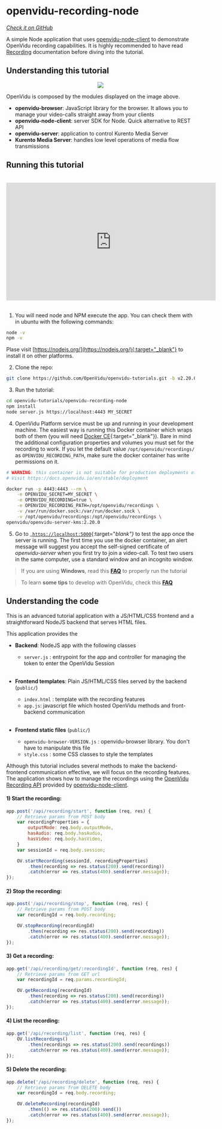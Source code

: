 # openvidu-recording-node

<a href="https://github.com/OpenVidu/openvidu-tutorials/tree/master/openvidu-recording-node" target="_blank"><i class="icon ion-social-github"> Check it on GitHub</i></a>

A simple Node application that uses [openvidu-node-client](reference-docs/openvidu-node-client/) to demonstrate OpenVidu recording capabilities. It is highly recommended to have read [Recording](advanced-features/recording/) documentation before diving into the tutorial.
## Understanding this tutorial

<p align="center">
  <img class="img-responsive" src="img/tutorials/openvidu-recording-node.png">
</p>

OpenVidu is composed by the modules displayed on the image above.

- **openvidu-browser**: JavaScript library for the browser. It allows you to manage your video-calls straight away from your clients
- **openvidu-node-client**: server SDK for Node. Quick alternative to REST API
- **openvidu-server**: application to control Kurento Media Server
- **Kurento Media Server**: handles low level operations of media flow transmissions

## Running this tutorial
<br>
<iframe style="display:block; margin: auto;" width="560" height="315" src="https://www.youtube.com/embed/MzfysRkkq0Q?rel=0" title="YouTube video player" frameborder="0" allow="accelerometer; autoplay; clipboard-write; encrypted-media; gyroscope; picture-in-picture" allowfullscreen></iframe>
<br>

1) You will need node and NPM execute the app. You can check them with in ubuntu with the following commands:

```bash
node -v
npm -v
```
Plase visit [https://nodejs.org/](https://nodejs.org/){:target="_blank"} to install it on other platforms.

2) Clone the repo:

```bash
git clone https://github.com/OpenVidu/openvidu-tutorials.git -b v2.20.0
```

3) Run the tutorial:

```bash
cd openvidu-tutorials/openvidu-recording-node
npm install
node server.js https://localhost:4443 MY_SECRET
```

4) OpenVidu Platform service must be up and running in your development machine. The easiest way is running this Docker container which wraps both of them (you will need [Docker CE](https://store.docker.com/search?type=edition&offering=community){:target="_blank"}). Bare in mind the additional configuration properties and volumes you must set for the recording to work. If you let the default value `/opt/openvidu/recordings/` as `OPENVIDU_RECORDING_PATH`, make sure the docker container has write permissions on it.

```bash
# WARNING: this container is not suitable for production deployments of OpenVidu Platform
# Visit https://docs.openvidu.io/en/stable/deployment

docker run -p 4443:4443 --rm \
    -e OPENVIDU_SECRET=MY_SECRET \
    -e OPENVIDU_RECORDING=true \
    -e OPENVIDU_RECORDING_PATH=/opt/openvidu/recordings \
    -v /var/run/docker.sock:/var/run/docker.sock \
    -v /opt/openvidu/recordings:/opt/openvidu/recordings \
openvidu/openvidu-server-kms:2.20.0
```

5) Go to _[`https://localhost:5000`](https://localhost:5000){:target="_blank"}_ to test the app once the server is running. The first time you use the docker container, an alert message will suggest you accept the self-signed certificate of _openvidu-server_ when you first try to join a video-call. To test two users in the same computer, use a standard window and an incognito window.

> If you are using **Windows**, read this **[FAQ](troubleshooting/#3-i-am-using-windows-to-run-the-tutorials-develop-my-app-anything-i-should-know)** to properly run the tutorial

> To learn **some tips** to develop with OpenVidu, check this **[FAQ](troubleshooting/#2-any-tips-to-make-easier-the-development-of-my-app-with-openvidu)**


## Understanding the code

This is an advanced tutorial application with a JS/HTML/CSS frontend and a straightforward NodeJS backend that serves HTML files.

This application provides the

- **Backend**: NodeJS app with the following classes
	- `server.js` : entrypoint for the app and controller for managing the token to enter the OpenVidu Session<br><br>

- **Frontend templates**: Plain JS/HTML/CSS files served by the backend (`public/`)
	- `index.html` : template with the recording features
	- `app.js`: javascript file which hosted OpenVidu methods and front-backend communication<br><br>

- **Frontend static files** (`public/`)
 	- `openvidu-browser-VERSION.js` : openvidu-browser library. You don't have to manipulate this file
	- `style.css` : some CSS classes to style the templates


Although this tutorial includes several methods to make the backend-frontend communication effective, we will focus on the recording features. The application shows how to manage the recordings using the [OpenVidu Recording API](reference-docs/REST-API/#the-recording-object) provided by [openvidu-node-client](reference-docs/openvidu-node-client/#manage-recordings).

#### 1) Start the recording:

```javascript
app.post('/api/recording/start', function (req, res) {
	// Retrieve params from POST body
	var recordingProperties = {
		outputMode: req.body.outputMode,
		hasAudio: req.body.hasAudio,
		hasVideo: req.body.hasVideo,
	}
	var sessionId = req.body.session;

	OV.startRecording(sessionId, recordingProperties)
		.then(recording => res.status(200).send(recording))
		.catch(error => res.status(400).send(error.message));
});
```

#### 2) Stop the recording:

```javascript
app.post('/api/recording/stop', function (req, res) {
    // Retrieve params from POST body
    var recordingId = req.body.recording;

    OV.stopRecording(recordingId)
        .then(recording => res.status(200).send(recording))
        .catch(error => res.status(400).send(error.message));
});
```

#### 3) Get a recording:

```javascript
app.get('/api/recording/get/:recordingId', function (req, res) {
    // Retrieve params from GET url
    var recordingId = req.params.recordingId;

    OV.getRecording(recordingId)
        .then(recording => res.status(200).send(recording))
        .catch(error => res.status(400).send(error.message));
});
```


#### 4) List the recording:

```javascript
app.get('/api/recording/list', function (req, res) {
    OV.listRecordings()
        .then(recordings => res.status(200).send(recordings))
        .catch(error => res.status(400).send(error.message));
});
```

#### 5) Delete the recording:

```javascript
app.delete('/api/recording/delete', function (req, res) {
    // Retrieve params from DELETE body
    var recordingId = req.body.recording;

    OV.deleteRecording(recordingId)
        .then(() => res.status(200).send())
        .catch(error => res.status(400).send(error.message));
});
```



<link rel="stylesheet" href="https://cdnjs.cloudflare.com/ajax/libs/fancybox/3.1.20/jquery.fancybox.min.css" />
<script src="https://cdnjs.cloudflare.com/ajax/libs/fancybox/3.1.20/jquery.fancybox.min.js"></script>
<script>
  $().fancybox({
    selector : '[data-fancybox="gallery"]',
    infobar : true,
    arrows : false,
    loop: true,
    protect: true,
    transitionEffect: 'slide',
    buttons : [
        'close'
    ],
    clickOutside : 'close',
    clickSlide   : 'close',
  });
</script>
